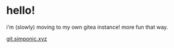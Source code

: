 # hello!

i'm (slowly) moving to my own gitea instance! more fun that way.

[git.simponic.xyz](https://git.simponic.xyz/simponic)
